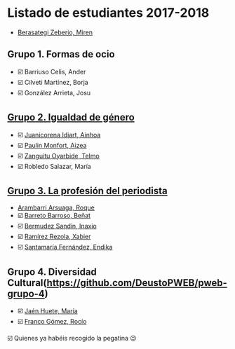 # Listado de estudiantes 2017-2018

<!-- formato con el que incluir tu nombre y link -->
- [Berasategi Zeberio, Miren](http://mberasategi.github.io)

## Grupo 1. Formas de ocio
<!-- aquí el listado de miembros del grupo 1 -->
- :ballot_box_with_check: Barriuso Celis, Ander
- :ballot_box_with_check: Cilveti Martínez, Borja
- :ballot_box_with_check: González Arrieta, Josu

## [Grupo 2. Igualdad de género](https://github.com/DeustoPWEB/pweb-grupo-2)
<!-- aquí el listado de miembros del grupo 2 -->
- :ballot_box_with_check: [Juanicorena Idiart, Ainhoa](http://ajuanicorena.github.io)
- :ballot_box_with_check: [Paulin Monfort, Aizea](http://aizeapaulin.github.io)
- :ballot_box_with_check: [Zanguitu Oyarbide, Telmo](http://telmoco.github.io)
- :ballot_box_with_check: Robledo Salazar, María 

## [Grupo 3. La profesión del periodista](https://github.com/DeustoPWEB/pweb-grupo-3)
<!-- aquí el listado de miembros del grupo 3 -->
- [Arambarri Arsuaga, Roque](htpp://roquearambarri33.github.io)
- :ballot_box_with_check: [Barreto Barroso, Beñat](http://barreto21.github.io)
- :ballot_box_with_check: [Bermudez Sandín, Inaxio](http://inaxiobermudez.github.io)
- :ballot_box_with_check: [Ramírez Rezola, Xabier](http://xabierramirez.github.io)
- :ballot_box_with_check: [Santamaría Fernández, Endika](http://endikasantamaria1.github.io)

## Grupo 4. Diversidad Cultural(https://github.com/DeustoPWEB/pweb-grupo-4)
<!-- aquí el listado de miembros del grupo 4 -->
- :ballot_box_with_check: [Jaén Huete, María](http://mjaenh.github.io)
- :ballot_box_with_check: [Franco Gómez, Rocío](http://rfranco.github.io)


:ballot_box_with_check: Quienes ya habéis recogido la pegatina :wink:
